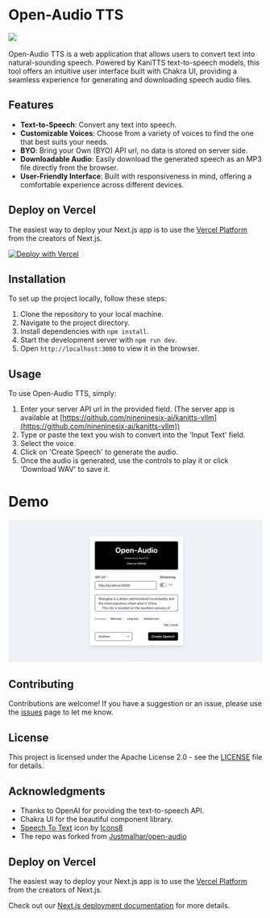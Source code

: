# Open-Audio TTS

[![](https://dcbadge.limes.pink/api/server/https://discord.gg/4fZ4mjD3)](https://discord.gg/4fZ4mjD3)

Open-Audio TTS is a web application that allows users to convert text into natural-sounding speech. Powered by KaniTTS text-to-speech models, this tool offers an intuitive user interface built with Chakra UI, providing a seamless experience for generating and downloading speech audio files.

## Features

- **Text-to-Speech**: Convert any text into speech.
- **Customizable Voices**: Choose from a variety of voices to find the one that best suits your needs.
- **BYO**: Bring your Own (BYO) API url, no data is stored on server side.
- **Downloadable Audio**: Easily download the generated speech as an MP3 file directly from the browser.
- **User-Friendly Interface**: Built with responsiveness in mind, offering a comfortable experience across different devices.


## Deploy on Vercel

The easiest way to deploy your Next.js app is to use the [Vercel Platform](https://vercel.com/new?utm_medium=default-template&filter=next.js&utm_source=create-next-app&utm_campaign=create-next-app-readme) from the creators of Next.js.

[![Deploy with Vercel](https://vercel.com/button)](https://vercel.com/new/clone?repository-url=https://github.com/nineninesix-ai/open-audio)

## Installation

To set up the project locally, follow these steps:

1. Clone the repository to your local machine.
2. Navigate to the project directory.
3. Install dependencies with `npm install`.
4. Start the development server with `npm run dev`.
5. Open `http://localhost:3000` to view it in the browser.


## Usage

To use Open-Audio TTS, simply:

1. Enter your server API url in the provided field. (The server app is available at [https://github.com/nineninesix-ai/kanitts-vllm](https://github.com/nineninesix-ai/kanitts-vllm))
2. Type or paste the text you wish to convert into the 'Input Text' field.
3. Select the voice.
4. Click on 'Create Speech' to generate the audio.
5. Once the audio is generated, use the controls to play it or click 'Download WAV' to save it.

# Demo

![Open-Audio TTS Demo](public/demo.png)

## Contributing

Contributions are welcome! If you have a suggestion or an issue, please use the [issues](#) page to let me know.

## License

This project is licensed under the Apache License 2.0 - see the [LICENSE](LICENSE) file for details.

## Acknowledgments

- Thanks to OpenAI for providing the text-to-speech API.
- Chakra UI for the beautiful component library.
- <a target="_blank" href="https://icons8.com/icon/PgPOu9C2G4Dq/speech-to-text">Speech To Text</a> icon by <a target="_blank" href="https://icons8.com">Icons8</a>
- The repo was forked from [Justmalhar/open-audio](https://github.com/Justmalhar/open-audio)

## Deploy on Vercel

The easiest way to deploy your Next.js app is to use the [Vercel Platform](https://vercel.com/new?utm_medium=default-template&filter=next.js&utm_source=create-next-app&utm_campaign=create-next-app-readme) from the creators of Next.js.

Check out our [Next.js deployment documentation](https://nextjs.org/docs/deployment) for more details.
